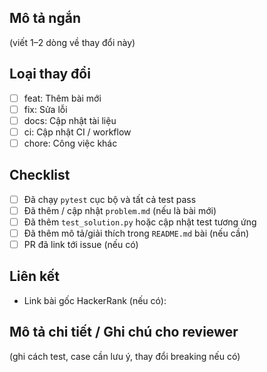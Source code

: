 ## Mô tả ngắn
(viết 1–2 dòng về thay đổi này)

## Loại thay đổi
- [ ] feat: Thêm bài mới
- [ ] fix: Sửa lỗi
- [ ] docs: Cập nhật tài liệu
- [ ] ci: Cập nhật CI / workflow
- [ ] chore: Công việc khác

## Checklist
- [ ] Đã chạy `pytest` cục bộ và tất cả test pass
- [ ] Đã thêm / cập nhật `problem.md` (nếu là bài mới)
- [ ] Đã thêm `test_solution.py` hoặc cập nhật test tương ứng
- [ ] Đã thêm mô tả/giải thích trong `README.md` bài (nếu cần)
- [ ] PR đã link tới issue (nếu có)

## Liên kết
- Link bài gốc HackerRank (nếu có): 

## Mô tả chi tiết / Ghi chú cho reviewer
(ghi cách test, case cần lưu ý, thay đổi breaking nếu có)
